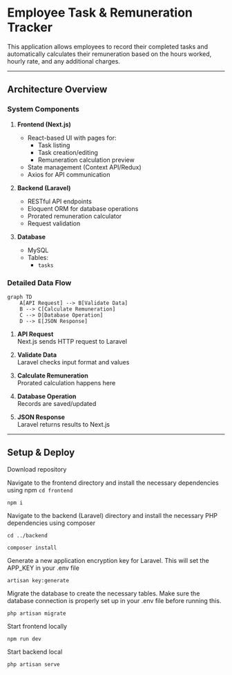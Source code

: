 # Employee Task & Remuneration Tracker

This application allows employees to record their completed tasks and automatically calculates their remuneration based on the hours worked, hourly rate, and any additional charges.

---

## Architecture Overview

### System Components

1. **Frontend (Next.js)**
   - React-based UI with pages for:
     - Task listing
     - Task creation/editing
     - Remuneration calculation preview
   - State management (Context API/Redux)
   - Axios for API communication

2. **Backend (Laravel)**
   - RESTful API endpoints
   - Eloquent ORM for database operations
   - Prorated remuneration calculator
   - Request validation

3. **Database**
   - MySQL
   - Tables:
     - `tasks`

### Detailed Data Flow

```mermaid
graph TD
    A[API Request] --> B[Validate Data]
    B --> C[Calculate Remuneration]
    C --> D[Database Operation]
    D --> E[JSON Response]
```

1. **API Request**  
   Next.js sends HTTP request to Laravel

2. **Validate Data**  
   Laravel checks input format and values

3. **Calculate Remuneration**  
   Prorated calculation happens here

4. **Database Operation**  
   Records are saved/updated

5. **JSON Response**  
   Laravel returns results to Next.js

---

## Setup & Deploy

Download repository

Navigate to the frontend directory and install the necessary dependencies using npm
`cd frontend`

`npm i`


Navigate to the backend (Laravel) directory and install the necessary PHP dependencies using composer

`cd ../backend`

`composer install`


Generate a new application encryption key for Laravel. This will set the APP_KEY in your .env file

`artisan key:generate`


Migrate the database to create the necessary tables. Make sure the database connection is properly set up in your .env file before running this.

`php artisan migrate`


Start frontend locally

`npm run dev`


Start backend local

`php artisan serve`

